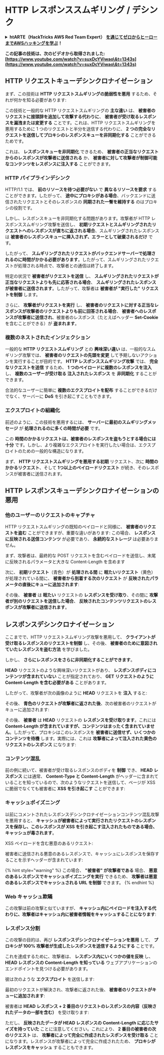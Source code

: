 # HTTP レスポンススムギリング / デシンク

<details>

<summary><strong>htARTE（HackTricks AWS Red Team Expert）</strong> <a href="https://training.hacktricks.xyz/courses/arte"><strong>を通じてゼロからヒーローまでAWSハッキングを学ぶ</strong></a><strong>！</strong></summary>

HackTricks をサポートする他の方法:

* **HackTricks で企業を宣伝**したい場合や **HackTricks をPDFでダウンロード**したい場合は、[**SUBSCRIPTION PLANS**](https://github.com/sponsors/carlospolop) をチェック！
* [**公式PEASS＆HackTricksスワッグ**](https://peass.creator-spring.com)を入手
* [**The PEASS Family**](https://opensea.io/collection/the-peass-family)を発見し、独占的な [**NFTs**](https://opensea.io/collection/the-peass-family) のコレクションを見つける
* **💬 [**Discordグループ**](https://discord.gg/hRep4RUj7f) に参加するか、[**telegramグループ**](https://t.me/peass) に参加するか、**Twitter** 🐦 [**@carlospolopm**](https://twitter.com/hacktricks_live) をフォローする**。
* **ハッキングトリックを共有するために、** [**HackTricks**](https://github.com/carlospolop/hacktricks) と [**HackTricks Cloud**](https://github.com/carlospolop/hacktricks-cloud) のGitHubリポジトリにPRを提出する**。

</details>

**この記事の技術は、次のビデオから取得されました: [https://www.youtube.com/watch?v=suxDcYViwao\&t=1343s](https://www.youtube.com/watch?v=suxDcYViwao\&t=1343s)**

## HTTP リクエストキューデシンクロナイゼーション

まず、この技術は **HTTP リクエストスムギリングの脆弱性を悪用** するため、それが何かを知る必要があります:

この技術と一般的な HTTP リクエストスムギリングの **主な違い** は、 **被害者のリクエストに接頭辞を追加して攻撃する代わりに**、 **被害者が受け取るレスポンスを漏洩または変更する** ことです。これは、HTTP リクエストスムギリングを悪用するために 1 つのリクエストと半分を送信する代わりに、 **2 つの完全なリクエストを送信してプロキシのレスポンスキューを非同期化する** ことができるためです。

これは、 **レスポンスキューを非同期化** できるため、 **被害者の正当なリクエストからのレスポンスが攻撃者に送信される** か、 **被害者に対して攻撃者が制御可能なコンテンツをレスポンスに注入する** ことができます。

### HTTP パイプラインデシンク

HTTP/1.1 では、 **前のリソースを待つ必要がない** で **異なるリソースを要求** することができます。したがって、 **途中にプロキシがある場合**、バックエンドに送信されたリクエストとそのレスポンスの **同期された一臀を維持する** のはプロキシの役割です。

しかし、レスポンスキューを非同期化する問題があります。攻撃者が HTTP レスポンススムギリング攻撃を送信し、 **初期リクエストとスムギリングされたリクエストへのレスポンスが直ちに返される場合**、スムギリングされたレスポンスは **被害者のレスポンスキューに挿入されず、エラーとして破棄されるだけ** です。

したがって、 **スムギリングされたリクエストがバックエンドサーバーで処理されるのに時間がかかる必要があります**。したがって、スムギリングされたリクエストが処理される時点で、攻撃者との通信は終了します。

特定の状況で **被害者がリクエストを送信** し、 **スムギリングされたリクエストが正当なリクエストよりも先に応答される場合**、 **スムギリングされたレスポンスが被害者に送信されます**。したがって、攻撃者は **被害者が "実行した" リクエストを制御** します。

さらに、 **攻撃者がリクエストを実行** し、 **被害者のリクエストに対する正当なレスポンスが攻撃者のリクエストよりも前に回答される場合**、 **被害者へのレスポンスが攻撃者に送信され**、被害者のレスポンス（たとえばヘッダー **Set-Cookie** を含むことができる）が **盗まれます**。

### 複数のネストされたインジェクション

一般的な **HTTP リクエストスムギリング** との **興味深い違い** は、一般的なスムギリング攻撃では、 **被害者のリクエストの先頭を変更** して予期しないアクションを実行することが目的です。 **HTTP レスポンススムギリング攻撃** では、 **完全なリクエストを送信** するため、 **1 つのペイロードに複数のレスポンスを注入** し、 **複数のユーザーが受け取る** **注入されたレスポンス** を **非同期化** することができます。

合法的なユーザーに簡単に **複数のエクスプロイトを配布** することができるだけでなく、サーバーに **DoS** を引き起こすこともできます。

### エクスプロイトの組織化

前述のように、この技術を悪用するには、 **サーバーに最初のスムギリングメッセージ** が **処理されるのに多くの時間が必要** です。

この **時間のかかるリクエストは、被害者のレスポンスを盗もうとする場合には十分** です。しかし、より複雑なエクスプロイトを実行したい場合は、エクスプロイトのための一般的な構造になります。

まず、 **HTTP リクエストスムギリングを悪用する初期** リクエスト、次に **時間のかかるリクエスト**、そして **1つ以上のペイロードリクエスト** が続き、そのレスポンスが被害者に送信されます。

## HTTP レスポンスキューデシンクロナイゼーションの悪用

### 他のユーザーのリクエストのキャプチャ <a href="#capturing-other-users-requests" id="capturing-other-users-requests"></a>

HTTP リクエストスムギリングの既知のペイロードと同様に、 **被害者のリクエストを盗む** ことができますが、重要な違いがあります: この場合、 **レスポンスに反映される送信コンテンツ** が必要であり、 **永続的なストレージ** は必要ありません。

まず、攻撃者は、最終的な POST リクエストを含むペイロードを送信し、末尾に反映されるパラメータと大きな Content-Length を含めます

次に、 **初期リクエスト**（青色）が **処理される間** に **眠たいリクエスト**（黄色）が処理されている間に、 **被害者から到着する次のリクエスト** が **反映されたパラメータの直後にキューに追加されます**:

その後、 **被害者** は **眠たい** リクエストの **レスポンスを受け取り**、その間に **攻撃者が別のリクエストを送信した場合**、 **反映されたコンテンツリクエストのレスポンスが攻撃者に送信されます**。

## レスポンスデシンクロナイゼーション

ここまでで、HTTP リクエストスムギリング攻撃を悪用して、 **クライアントが受け取るレスポンスのリクエストを制御** し、その後、 **被害者のために意図されていたレスポンスを盗む方法** を学びました。

しかし、 **さらにレスポンスをさらに非同期化することができます**。

**HEAD** リクエストのような興味深いリクエストがあり、 **レスポンスボディにコンテンツが含まれていない** ことが指定されており、 **GET リクエストのように Content-Length を含む必要がある** ことがあります。

したがって、攻撃者が次の画像のように **HEAD** リクエストを **注入** すると:

その後、 **青色のリクエストが攻撃者に返された後**、次の被害者のリクエストがキューに追加されます:

その後、 **被害者** は **HEAD** リクエストの **レスポンスを受け取ります**。これには **Content-Length が含まれていますが、コンテンツはまったく含まれていません**。したがって、プロキシはこのレスポンスを **被害者に送信せず、いくつかのコンテンツを待機** します。実際には、これは **攻撃者によって注入された黄色のリクエストのレスポンス** になります:

### コンテンツ混乱

前の例に続いて、被害者が受け取るレスポンスのボディを **制御** でき、 **HEAD** **レスポンス** には通常、 **Content-Type と Content-Length** がヘッダーに含まれていることを知っているので、次のようなリクエストを送信して、ページが XSS に脆弱でなくても被害者に **XSS を引き起こす** ことができます:

### キャッシュポイズニング

以前にコメントされたレスポンスデシンクロナイゼーションコンテンツ混乱攻撃を悪用すると、 **キャッシュが被害者によって実行されたリクエストのレスポンスを保存し、このレスポンスが XSS を引き起こす注入されたものである場合、キャッシュが毒されます**。

XSS ペイロードを含む悪意のあるリクエスト:

被害者に送信される悪意のあるレスポンスで、キャッシュにレスポンスを保存することを示すヘッダーが含まれています:

{% hint style="warning" %}
この場合、 **"被害者" が攻撃者である** 場合、 **悪意のあるレスポンスでキャッシュポイズニングを実行** できるため、 **攻撃者は悪意のあるレスポンスでキャッシュされる URL を制御** できます。
{% endhint %}

### Web キャッシュ欺瞞

この攻撃は前の攻撃と似ていますが、 **キャッシュ内にペイロードを注入する代わりに、攻撃者はキャッシュ内に被害者情報をキャッシュすることになります**:

### レスポンス分割

この攻撃の目的は、再び **レスポンスデシンクロナイゼーションを悪用** して、 **プロキシが 100% 攻撃者が生成したレスポンスを送信するようにする** ことです。

これを達成するために、攻撃者は、 **レスポンス内にいくつかの値を反映** し、 **HEAD レスポンスの Content-Length を知っている** ウェブアプリケーションのエンドポイントを見つける必要があります。

彼は次のような **エクスプロイト** を送信します:

最初のリクエストが解決され、攻撃者に返された後、 **被害者のリクエストがキューに追加されます**:

被害者は **HEAD レスポンス + 2 番目のリクエストのレスポンスの内容（反映されたデータの一部を含む）** を受け取ります:

ただし、 **反映されたデータが HEAD レスポンスの Content-Length に応じたサイズを持っていた** ことに注意してください。これにより、 **2 番目の被害者の次のリクエスト** は、 **攻撃者によって完全に作成されたレスポンスを受け取る** ことになります。レスポンスが攻撃者によって完全に作成されたため、 **プロキシがレスポンスをキャッシュ** することもできます。
